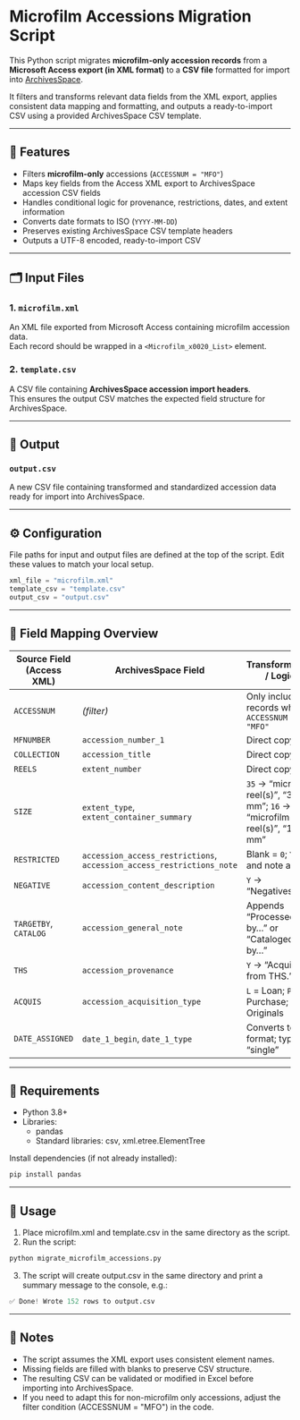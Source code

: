 # Microfilm Accessions Migration Script

This Python script migrates **microfilm-only accession records** from a **Microsoft Access export (in XML format)** to a **CSV file** formatted for import into [ArchivesSpace](https://archivesspace.org/).

It filters and transforms relevant data fields from the XML export, applies consistent data mapping and formatting, and outputs a ready-to-import CSV using a provided ArchivesSpace CSV template.

---

## 🧩 Features

- Filters **microfilm-only** accessions (`ACCESSNUM = "MFO"`)
- Maps key fields from the Access XML export to ArchivesSpace accession CSV fields
- Handles conditional logic for provenance, restrictions, dates, and extent information
- Converts date formats to ISO (`YYYY-MM-DD`)
- Preserves existing ArchivesSpace CSV template headers
- Outputs a UTF-8 encoded, ready-to-import CSV

---

## 🗂️ Input Files

### 1. `microfilm.xml`
An XML file exported from Microsoft Access containing microfilm accession data.  
Each record should be wrapped in a `<Microfilm_x0020_List>` element.

### 2. `template.csv`
A CSV file containing **ArchivesSpace accession import headers**.  
This ensures the output CSV matches the expected field structure for ArchivesSpace.

---

## 💾 Output

### `output.csv`
A new CSV file containing transformed and standardized accession data ready for import into ArchivesSpace.

---

## ⚙️ Configuration
File paths for input and output files are defined at the top of the script. Edit these values to match your local setup.

```python
xml_file = "microfilm.xml"
template_csv = "template.csv"
output_csv = "output.csv"
```
---

## 🧠 Field Mapping Overview

| Source Field (Access XML) | ArchivesSpace Field                                                   | Transformation / Logic                                                   |
| ------------------------- | --------------------------------------------------------------------- | ------------------------------------------------------------------------ |
| `ACCESSNUM`               | *(filter)*                                                            | Only include records where `ACCESSNUM = "MFO"`                           |
| `MFNUMBER`                | `accession_number_1`                                                  | Direct copy                                                              |
| `COLLECTION`              | `accession_title`                                                     | Direct copy                                                              |
| `REELS`                   | `extent_number`                                                       | Direct copy                                                              |
| `SIZE`                    | `extent_type`, `extent_container_summary`                             | `35` → “microfilm reel(s)”, “35 mm”; `16` → “microfilm reel(s)”, “16 mm” |
| `RESTRICTED`              | `accession_access_restrictions`, `accession_access_restrictions_note` | Blank = `0`; `Y` = `1` and note added                                    |
| `NEGATIVE`                | `accession_content_description`                                       | `Y` → “Negatives”                                                        |
| `TARGETBY`, `CATALOG`     | `accession_general_note`                                              | Appends “Processed by…” or “Cataloged by…”                               |
| `THS`                     | `accession_provenance`                                                | `Y` → “Acquired from THS.”                                               |
| `ACQUIS`                  | `accession_acquisition_type`                                          | `L` = Loan; `P` = Purchase; `O` = Originals                              |
| `DATE_ASSIGNED`           | `date_1_begin`, `date_1_type`                                         | Converts to ISO format; type = “single”                                  |

---

## 🧰 Requirements

* Python 3.8+
* Libraries:
  * pandas
  * Standard libraries: csv, xml.etree.ElementTree
    
Install dependencies (if not already installed):
```python
pip install pandas
```

---

## 🚀 Usage
1. Place microfilm.xml and template.csv in the same directory as the script.
2. Run the script:
```python
python migrate_microfilm_accessions.py
```
3. The script will create output.csv in the same directory and print a summary message to the console, e.g.:
```python
✅ Done! Wrote 152 rows to output.csv
```

---

## 🧾 Notes
* The script assumes the XML export uses consistent element names.
* Missing fields are filled with blanks to preserve CSV structure.
* The resulting CSV can be validated or modified in Excel before importing into ArchivesSpace.
* If you need to adapt this for non-microfilm only accessions, adjust the filter condition (ACCESSNUM = "MFO") in the code.
